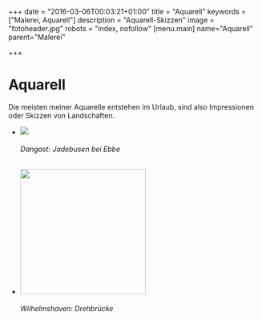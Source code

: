 +++
date = "2016-03-06T00:03:21+01:00"
title = "Aquarell"
keywords = ["Malerei, Aquarell"]
description = "Aquarell-Skizzen"
image = "fotoheader.jpg"
robots = "index, nofollow"
[menu.main]
    name="Aquarell"
    parent="Malerei"

+++

# Aquarell

Die meisten meiner Aquarelle entstehen im Urlaub, sind also Impressionen oder Skizzen von Landschaften.

<div class="slider">
    <ul class="slides">
        <li>
            <img data-caption="Dangast: Jadebusen bei Ebbe" src="/img/Aquarell/dangast-jadebusen-bei-ebbe-2007-04_465487028_o.jpg" />
            <div class="center-align">   <!-- class="caption center-align"> -->
                <h6 class="light black-text text-lighten-3">Dangast: Jadebusen bei Ebbe</h6>
            </div>
        </li>
        <li>
            <img class="materialboxed" data-caption="Wilhelmshaven: Drehbrücke" width="250" src="/img/Aquarell/wilhelmshaven-2003_465516701_o.jpg" />
            <div class="center-align">   <!-- class="caption center-align"> -->
                <h6 class="light black-text text-lighten-3">Wilhelmshaven: Drehbrücke</h6>
            </div>
        </li>
    </ul>
</div>
